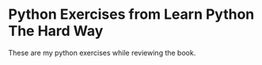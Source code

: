 # Python Exercises from Learn Python The Hard Way

These are my python exercises while reviewing the book.
